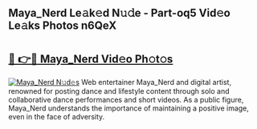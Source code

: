 ## Maya_Nerd Le𝚊k𝚎d N𝚞𝚍e - Part-oq5 Vid𝚎o Le𝚊ks Photos n6QeX

# <h2><a href="http://fbeyksl.evod.top/?m=Maya_Nerd">🔗 👉🔴 Maya_Nerd Vid𝚎o Ph𝚘t𝚘s</a></h2>

[![Maya_Nerd N𝚞d𝚎s](https://i.imgur.com/8V9OHl7.gif)](http://fbeyksl.evod.top/?m=Maya_Nerd)
Web entertainer Maya_Nerd and digital artist, renowned for posting dance and lifestyle content through solo and collaborative dance performances and short videos. As a public figure, Maya_Nerd understands the importance of maintaining a positive image, even in the face of adversity. 
